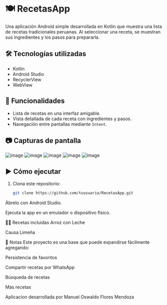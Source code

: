 # 🍽️ RecetasApp

Una aplicación Android simple desarrollada en Kotlin que muestra una lista de recetas tradicionales peruanas. Al seleccionar una receta, se muestran sus ingredientes y los pasos para prepararla.

## 🛠️ Tecnologías utilizadas

- Kotlin
- Android Studio
- RecyclerView
- WebView

## 📱 Funcionalidades

- Lista de recetas en una interfaz amigable.
- Vista detallada de cada receta con ingredientes y pasos.
- Navegación entre pantallas mediante `Intent`.

## 📷 Capturas de pantalla

![image](https://github.com/user-attachments/assets/2d997fe7-2b2c-4385-a7a3-2c8eacb208ae)
![image](https://github.com/user-attachments/assets/2c6ddbea-b3ed-4914-81a8-b53d8c8ce9f3)
![image](https://github.com/user-attachments/assets/190ade68-d8cf-4eda-b1e6-95bd8ba32b33)
![image](https://github.com/user-attachments/assets/520eb08e-913e-4831-97ab-63ac347976fe)
![image](https://github.com/user-attachments/assets/be59c02e-9db5-4087-b9b0-480108f47505)

## ▶️ Cómo ejecutar

1. Clona este repositorio:
   ```bash
   git clone https://github.com/tuusuario/RecetasApp.git
Ábrelo con Android Studio.

Ejecuta la app en un emulador o dispositivo físico.

👨‍🍳 Recetas incluidas
Arroz con Leche

Causa Limeña

📌 Notas
Este proyecto es una base que puede expandirse fácilmente agregando:

Persistencia de favoritos

Compartir recetas por WhatsApp

Búsqueda de recetas

Más recetas

Aplicacion desarrollada por Manuel Oswaldo Flores Mendoza
